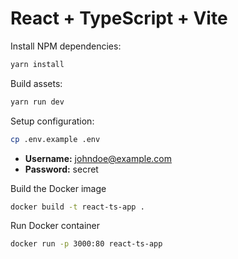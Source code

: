 # React + TypeScript + Vite

Install NPM dependencies:

```sh
yarn install
```

Build assets:

```sh
yarn run dev
```

Setup configuration:

```sh
cp .env.example .env
```

- **Username:** johndoe@example.com
- **Password:** secret
  
Build the Docker image

```sh
docker build -t react-ts-app .
```

Run Docker container

```sh
docker run -p 3000:80 react-ts-app
```


